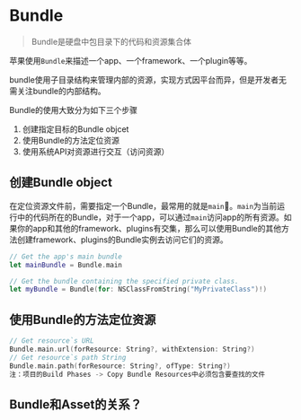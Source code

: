 # Bundle

> Bundle是硬盘中包目录下的代码和资源集合体

苹果使用`Bundle`来描述一个app、一个framework、一个plugin等等。

bundle使用子目录结构来管理内部的资源，实现方式因平台而异，但是开发者无需关注bundle的内部结构。

Bundle的使用大致分为如下三个步骤

1. 创建指定目标的Bundle objcet
2. 使用Bundle的方法定位资源
3. 使用系统API对资源进行交互（访问资源）

## 创建Bundle object

在定位资源文件前，需要指定一个Bundle，最常用的就是`main`。`main`为当前运行中的代码所在的Bundle，对于一个app，可以通过`main`访问app的所有资源。如果你的app和其他的framework、plugins有交集，那么可以使用Bundle的其他方法创建framework、plugins的Bundle实例去访问它们的资源。

```swift
// Get the app's main bundle
let mainBundle = Bundle.main

// Get the bundle containing the specified private class.
let myBundle = Bundle(for: NSClassFromString("MyPrivateClass")!)
```

## 使用Bundle的方法定位资源

```swift
// Get resource`s URL
Bundle.main.url(forResource: String?, withExtension: String?) 
// Get resource`s path String
Bundle.main.path(forResource: String?, ofType: String?) 
注：项目的Build Phases -> Copy Bundle Resources中必须包含要查找的文件 
```

## Bundle和Asset的关系？